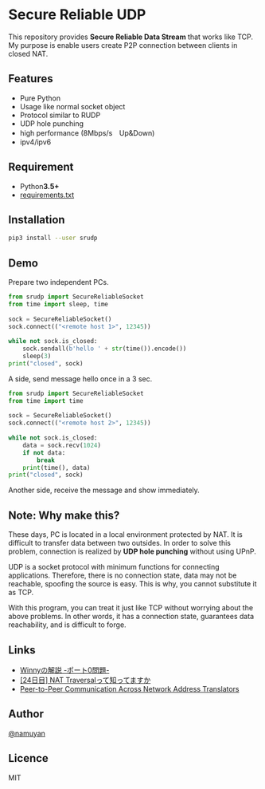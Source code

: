 Secure Reliable UDP
====
This repository provides **Secure Reliable Data Stream** that works like TCP.  
My purpose is enable users create P2P connection between clients in closed NAT.

Features
----
* Pure Python
* Usage like normal socket object
* Protocol similar to RUDP
* UDP hole punching
* high performance (8Mbps/s　Up&Down)
* ipv4/ipv6

Requirement
----
* Python**3.5+**
* [requirements.txt](requirements.txt)

Installation
----
```bash
pip3 install --user srudp
```

Demo
----
Prepare two independent PCs.
```python
from srudp import SecureReliableSocket
from time import sleep, time
 
sock = SecureReliableSocket()
sock.connect(("<remote host 1>", 12345))
 
while not sock.is_closed:
    sock.sendall(b'hello ' + str(time()).encode())
    sleep(3)
print("closed", sock)
```
A side, send message hello once in a 3 sec.

```python
from srudp import SecureReliableSocket
from time import time
 
sock = SecureReliableSocket()
sock.connect(("<remote host 2>", 12345))
 
while not sock.is_closed:
    data = sock.recv(1024)
    if not data:
        break
    print(time(), data)
print("closed", sock)
```
Another side, receive the message and show immediately.

Note: Why make this?
----
These days, PC is located in a local environment protected by NAT.
It is difficult to transfer data between two outsides.
In order to solve this problem, connection is realized by **UDP hole punching**
without using UPnP.

UDP is a socket protocol with minimum functions for connecting applications.
Therefore, there is no connection state, data may not be reachable,
spoofing the source is easy. This is why, you cannot substitute it as TCP.

With this program, you can treat it just like TCP without worrying about the above problems.
In other words, it has a connection state, guarantees data reachability, and is difficult to forge.

Links
----
* [Winnyの解説 -ポート0問題-](http://winny.4th.jp/lesson1/port.html)
* [[24日目] NAT Traversalって知ってますか](https://tech-blog.cerevo.com/adventcalendar2016/advent24/)
* [Peer-to-Peer Communication Across Network Address Translators](https://bford.info/pub/net/p2pnat/)

Author
----
[@namuyan](https://twitter.com/namuyan_mine)

Licence
----
MIT
